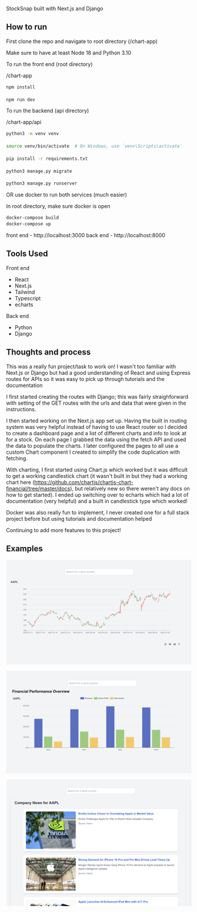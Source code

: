 StockSnap built with Next.js and Django

## How to run

First clone the repo and navigate to root directory (/chart-app)

Make sure to have at least Node 18 and Python 3.10

To run the front end (root directory)

/chart-app

```bash
npm install

npm run dev
```

To run the backend (api directory)

/chart-app/api

```bash
python3 -m venv venv

source venv/bin/activate  # On Windows, use `venv\Scripts\activate`

pip install -r requirements.txt

python3 manage.py migrate

python3 manage.py runserver
```

OR use docker to run both services (much easier)

In root directory, make sure docker is open

```bash
docker-compose build
docker-compose up
```

front end - http://localhost:3000
back end - http://localhost:8000

## Tools Used

Front end

- React
- Next.js
- Tailwind
- Typescript
- echarts

Back end

- Python
- Django

## Thoughts and process

This was a really fun project/task to work on! I wasn't too familiar with Next.js or Django but had a good understanding of React and using Express routes for APIs so it was easy to pick up through tutorials and the documentation

I first started creating the routes with Django; this was fairly straighforward with setting of the GET routes with the urls and data that were given in the instructions.

I then started working on the Next.js app set up. Having the built in routing system was very helpful instead of having to use React router so I decided to create a dashboard page and a list of different charts and info to look at for a stock. On each page I grabbed the data using the fetch API and used the data to populate the charts. I later configured the pages to all use a custom Chart component I created to simplify the code duplication with fetching.

With charting, I first started using Chart.js which worked but it was difficult to get a working candlestick chart (it wasn't built in but they had a working chart here (https://github.com/chartjs/chartjs-chart-financial/tree/master/docs), but relatively new so there weren't any docs on how to get started). I ended up switching over to echarts which had a lot of documentation (very helpful) and a built in candlestick type which worked!

Docker was also really fun to implement, I never created one for a full stack project before but using tutorials and documentation helped

Continuing to add more features to this project!

## Examples

![Image of stock price](./public/price.png)

![Image of finances](./public/finances.png)

![Image of stock news](./public/news.png)
